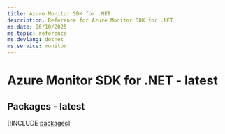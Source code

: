 ```yaml
---
title: Azure Monitor SDK for .NET
description: Reference for Azure Monitor SDK for .NET
ms.date: 06/10/2025
ms.topic: reference
ms.devlang: dotnet
ms.service: monitor
---
```

# Azure Monitor SDK for .NET - latest
## Packages - latest
[!INCLUDE [packages](monitor-index.md)]
